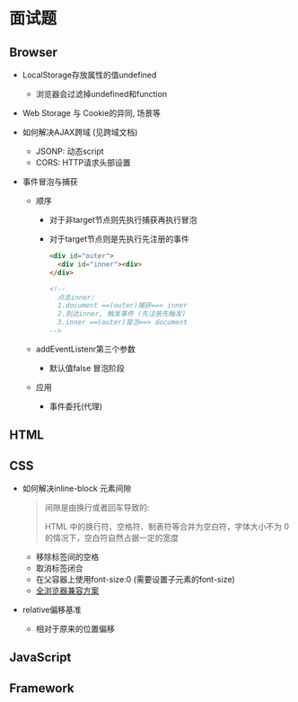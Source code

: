 # 面试题

## Browser

- LocalStorage存放属性的值undefined

  - 浏览器会过滤掉undefined和function

- Web Storage 与 Cookie的异同, 场景等

- 如何解决AJAX跨域 (见跨域文档)

  - JSONP: 动态script
  - CORS: HTTP请求头部设置

- 事件冒泡与捕获

  - 顺序

    - 对于非target节点则先执行捕获再执行冒泡

    - 对于target节点则是先执行先注册的事件

      ```html
      <div id="outer">
      	<div id="inner"><div>
      </div>
      
      <!-- 
      	点击inner: 
      	1.document ==(outer)捕获==> inner
      	2.到达inner, 触发事件 (先注册先触发)
      	3.inner ==(outer)冒泡==> document
      -->
      ```

  - addEventListenr第三个参数

    - 默认值false 冒泡阶段

  - 应用

    - 事件委托(代理)

## HTML

## CSS

- 如何解决inline-block 元素间隙

  > 间隙是由换行或者回车导致的: 
  >
  > HTML 中的换行符、空格符、制表符等合并为空白符，字体大小不为 0 的情况下，空白符自然占据一定的宽度 

  - 移除标签间的空格
  - 取消标签闭合
  - 在父容器上使用font-size:0 (需要设置子元素的font-size)
  - [全浏览器兼容方案](http://demo.doyoe.com/css/inline-block-space/ )

- relative偏移基准

  - 相对于原来的位置偏移

## JavaScript

## Framework
